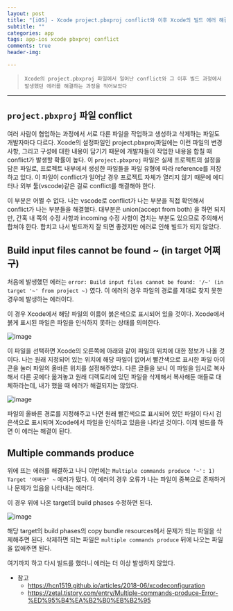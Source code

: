 ```yaml
---  
layout: post  
title: "[iOS] - Xcode project.pbxproj conflict와 이후 Xcode의 빌드 에러 해결 과정"  
subtitle: ""  
categories: app
tags: app-ios xcode pbxproj conflict 
comments: true  
header-img: 

---  
```

  
> `Xcode의 project.pbxproj 파일에서 일어난 conflict와 그 이후 빌드 과정에서 발생했던 에러를 해결하는 과정을 적어보았다`  

---

## `project.pbxproj` 파일 conflict 

여러 사람이 협업하는 과정에서 서로 다른 파일을 작업하고 생성하고 삭제하는 파일도 개발자마다 다르다. Xcode의 설정파일인 project.pbxproj파일에는 이런 파일의
변경사항, 그리고 구성에 대한 내용이 담기기 때문에 개발자들이 작업한 내용을 합칠 때 conflict가 발생할 확률이 높다. 이 `project.pbxproj` 파일은
실제 프로젝트의 설정을 담은 파일로, 프로젝트 내부에서 생성한 파일들을 파일 유형에 따라 reference를 저장하고 있다. 이 파일이 conflict가 일어날 경우
프로젝트 자체가 열리지 않기 때문에 에디터나 외부 툴(vscode)같은 걸로 conflict를 해결해야 한다.

이 부분은 어쩔 수 없다. 나는 vscode로 conflict가 나는 부분을 직접 확인해서 conflict가 나는 부분들을 해결했다. 대부분은 union(accept from both)
을 하면 되지만, 간혹 내 쪽의 수정 사항과 incoming 수정 사항이 겹치는 부분도 있으므로 주의해서 합쳐야 한다. 합치고 나서 빌드까지 잘 되면 좋겠지만
에러로 인해 빌드가 되지 않았다.

## Build input files cannot be found ~ (in target 어쩌구)

처음에 발생했던 에러는 `error: Build input files cannot be found: '/~' (in target '~' from project ~)` 였다. 이 에러의 경우
파일의 경로를 제대로 찾지 못한 경우에 발생하는 에러이다.

이 경우 Xcode에서 해당 파일의 이름이 붉은색으로 표시되어 있을 것이다. Xcode에서 붉게 표시된 파일은 파일을 인식하지 못하는 상태를 의미한다.

![image](https://user-images.githubusercontent.com/41438361/133752197-44ce2b32-a97e-462d-872b-54d0b7957f92.png)

이 파일을 선택하면 Xcode의 오른쪽에 아래와 같이 파일의 위치에 대한 정보가 나올 것이다. 나는 원래 지정되어 있는 위치에 해당 파일이 없어서 빨간색으로
표시한 파일 아이콘을 눌러 파일의 올바른 위치를 설정해주었다. 다른 글들을 보니 이 파일을 임시로 복사해서 다른 곳에다 옮겨놓고 원래 디렉토리에 있던 파일을 삭제해서
복사해둔 애들로 대체하라는데, 내가 했을 때 에러가 해결되지는 않았다. 

![image](https://user-images.githubusercontent.com/41438361/133752615-70bab9ef-a87e-458e-b706-cb8a9ba05ab7.png)

파일의 올바른 경로를 지정해주고 나면 원래 빨간색으로 표시되어 있던 파일이 다시 검은색으로 표시되며 Xcode에서 파일을 인식하고 있음을 나타낼 것이다. 이제
빌드를 하면 이 에러는 해결이 된다.

## Multiple commands produce

위에 뜨는 에러를 해결하고 나니 이번에는 `Multiple commands produce '~': 1) Target '어쩌구' ~` 에러가 떴다. 이 에러의 경우 
오류가 나는 파일이 중복으로 존재하거나 문제가 있음을 나타내는 에러다.

이 경우 위에 나온 target의 build phases 수정하면 된다.

![image](https://user-images.githubusercontent.com/41438361/133753682-dbdb21ca-7702-414c-9ad3-adc6eff63b4a.png)

해당 target의 build phases의 copy bundle resources에서 문제가 되는 파일을 삭제해주면 된다. 삭제하면 되는 파일은 `multiple commands produce` 뒤에
나오는 파일을 없애주면 된다.

여기까지 하고 다시 빌드를 했더니 에러는 더 이상 발생하지 않았다. 

* 참고
  * https://hcn1519.github.io/articles/2018-06/xcodeconfiguration
  * https://zetal.tistory.com/entry/Multiple-commands-produce-Error-%ED%95%B4%EA%B2%B0%EB%B2%95

